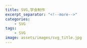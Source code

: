 ```yaml
---
title: SVG,学会制作
excerpt_separator: "<!--more-->"
categories:
    - SVG
tags:
    - SVG
image: assets/images/svg_title.jpg    
---
```

<svg height="70">
  <g> 
    <text font-family="microsoft yahei" font-size="20" y="30" x="30">
    <i class="fas fa-skull fa-sm fa-spin" style="color: #ff922b;"></i>
      <animate attributeName="x" to="220" begin="0s" dur="3s"  repeatCount="indefinite" />
    </text>
  </g>
</svg>